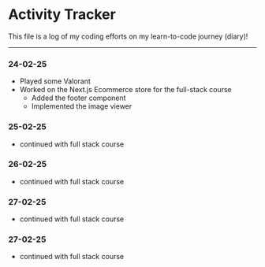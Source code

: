 # Activity Tracker

This file is a log of my coding efforts on my learn-to-code journey (diary)!

---

### 24-02-25

- Played some Valorant
- Worked on the Next.js Ecommerce store for the full-stack course
  - Added the footer component
  - Implemented the image viewer

### 25-02-25

- continued with full stack course

### 26-02-25

- continued with full stack course

### 27-02-25

- continued with full stack course

### 27-02-25

- continued with full stack course
